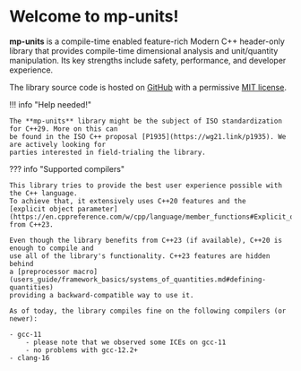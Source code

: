 # Welcome to **mp-units**!

**mp-units** is a compile-time enabled feature-rich Modern C++ header-only library that provides
compile-time dimensional analysis and unit/quantity manipulation. Its key strengths include safety,
performance, and developer experience.

The library source code is hosted on [GitHub](https://github.com/mpusz/mp-units) with a permissive
[MIT license](https://github.com/mpusz/units/blob/master/LICENSE.md).

!!! info "Help needed!"

    The **mp-units** library might be the subject of ISO standardization for C++29. More on this can
    be found in the ISO C++ proposal [P1935](https://wg21.link/p1935). We are actively looking for
    parties interested in field-trialing the library.

??? info "Supported compilers"

    This library tries to provide the best user experience possible with the C++ language.
    To achieve that, it extensively uses C++20 features and the
    [explicit object parameter](https://en.cppreference.com/w/cpp/language/member_functions#Explicit_object_parameter)
    from C++23.

    Even though the library benefits from C++23 (if available), C++20 is enough to compile and
    use all of the library's functionality. C++23 features are hidden behind
    a [preprocessor macro](users_guide/framework_basics/systems_of_quantities.md#defining-quantities)
    providing a backward-compatible way to use it.

    As of today, the library compiles fine on the following compilers (or newer):

    - gcc-11
        - please note that we observed some ICEs on gcc-11
        - no problems with gcc-12.2+
    - clang-16
